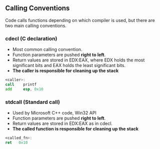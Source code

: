 ## Calling Conventions

Code calls functions depending on which compiler is used, but there are two main calling conventions.

### cdecl (C declaration)
- Most common calling convention.
- Function parameters are pushed **right to left**.
- Return values are stored in EDX:EAX, where EDX holds the most significant bits and EAX holds the least significant bits.
- **The caller is responsible for cleaning up the stack**
```asm
<caller>:
call    printf
add     esp, 0x10
```

### stdcall (Standard call)
- Used by Microsoft C++ code, Win32 API
- Function parameters are pushed **right to left**.
- Return values are stored in EDX:EAX as in cdecl.
- **The called function is responsible for cleaning up the stack**
```asm
<called_fn>:
ret   0x10
```
